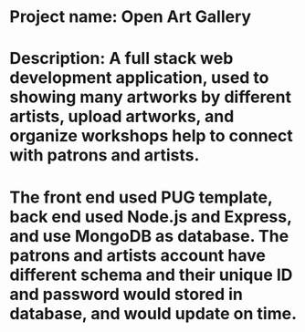 # Project name: Open Art Gallery
# Description: A full stack web development application, used to showing many artworks by different artists, upload artworks, and organize workshops help to connect with patrons and artists.
# The front end used PUG template, back end used Node.js and Express, and use MongoDB as database. The patrons and artists account have different schema and their unique ID and password would stored in database, and would update on time.
